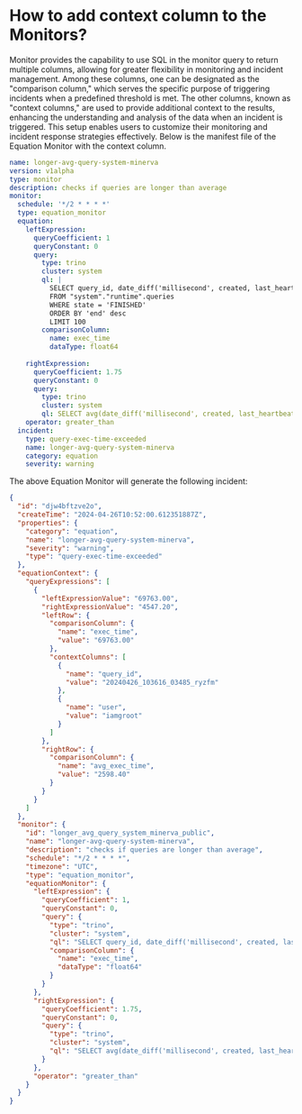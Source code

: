 # How to add context column to the Monitors?

Monitor provides the capability to use SQL in the monitor query to return multiple columns, allowing for greater flexibility in monitoring and incident management. Among these columns, one can be designated as the "comparison column," which serves the specific purpose of triggering incidents when a predefined threshold is met. The other columns, known as "context columns," are used to provide additional context to the results, enhancing the understanding and analysis of the data when an incident is triggered. This setup enables users to customize their monitoring and incident response strategies effectively. Below is the manifest file of the Equation Monitor with the context column.

```yaml
name: longer-avg-query-system-minerva
version: v1alpha
type: monitor
description: checks if queries are longer than average
monitor:
  schedule: '*/2 * * * *'
  type: equation_monitor
  equation:
    leftExpression:
      queryCoefficient: 1
      queryConstant: 0
      query:
        type: trino
        cluster: system
        ql: | 
          SELECT query_id, date_diff('millisecond', created, last_heartbeat) AS exec_time, user 
          FROM "system"."runtime".queries 
          WHERE state = 'FINISHED' 
          ORDER BY 'end' desc 
          LIMIT 100
        comparisonColumn:
          name: exec_time
          dataType: float64
          
    rightExpression:
      queryCoefficient: 1.75
      queryConstant: 0
      query:
        type: trino
        cluster: system
        ql: SELECT avg(date_diff('millisecond', created, last_heartbeat)) AS avg_exec_time FROM "system"."runtime".queries WHERE state = 'FINISHED'
    operator: greater_than
  incident:
    type: query-exec-time-exceeded
    name: longer-avg-query-system-minerva
    category: equation
    severity: warning
```
The above Equation Monitor will generate the following incident:

```json
{
  "id": "djw4bftzve2o",
  "createTime": "2024-04-26T10:52:00.612351887Z",
  "properties": {
    "category": "equation",
    "name": "longer-avg-query-system-minerva",
    "severity": "warning",
    "type": "query-exec-time-exceeded"
  },
  "equationContext": {
    "queryExpressions": [
      {
        "leftExpressionValue": "69763.00",
        "rightExpressionValue": "4547.20",
        "leftRow": {
          "comparisonColumn": {
            "name": "exec_time",
            "value": "69763.00"
          },
          "contextColumns": [
            {
              "name": "query_id",
              "value": "20240426_103616_03485_ryzfm"
            },
            {
              "name": "user",
              "value": "iamgroot"
            }
          ]
        },
        "rightRow": {
          "comparisonColumn": {
            "name": "avg_exec_time",
            "value": "2598.40"
          }
        }
      }
    ]
  },
  "monitor": {
    "id": "longer_avg_query_system_minerva_public",
    "name": "longer-avg-query-system-minerva",
    "description": "checks if queries are longer than average",
    "schedule": "*/2 * * * *",
    "timezone": "UTC",
    "type": "equation_monitor",
    "equationMonitor": {
      "leftExpression": {
        "queryCoefficient": 1,
        "queryConstant": 0,
        "query": {
          "type": "trino",
          "cluster": "system",
          "ql": "SELECT query_id, date_diff('millisecond', created, last_heartbeat) AS exec_time, user \nFROM \"system\".\"runtime\".queries \nWHERE state = 'FINISHED' \nORDER BY 'end' desc \nLIMIT 100\n",
          "comparisonColumn": {
            "name": "exec_time",
            "dataType": "float64"
          }
        }
      },
      "rightExpression": {
        "queryCoefficient": 1.75,
        "queryConstant": 0,
        "query": {
          "type": "trino",
          "cluster": "system",
          "ql": "SELECT avg(date_diff('millisecond', created, last_heartbeat)) AS avg_exec_time FROM \"system\".\"runtime\".queries WHERE state = 'FINISHED'"
        }
      },
      "operator": "greater_than"
    }
  }
}
```